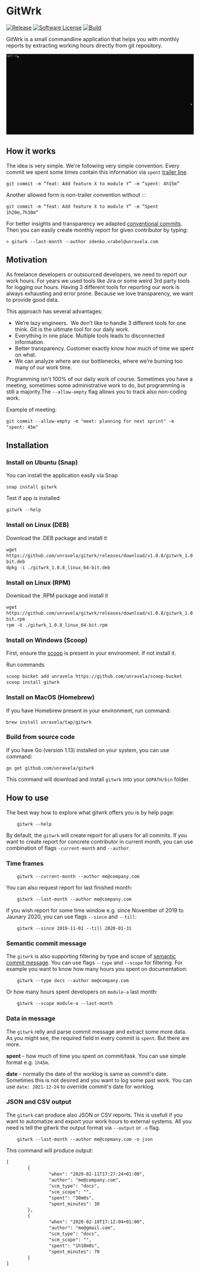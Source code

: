 # GitWrk
[![Release](https://img.shields.io/github/release/unravela/gitwrk.svg?style=flat-square)](https://github.com/goreleaser/goreleaser/releases/latest)
[![Software License](https://img.shields.io/github/license/unravela/gitwrk?style=flat-square)](/LICENSE.md)
[![Build](https://img.shields.io/github/workflow/status/unravela/gitwrk/build/master?style=flat-square)](/actions?query=workflow%3Abuild)

GitWrk is a small commandline application that helps you with monthly reports by extracting working hours directly from git repository.

![](assets/gitwrk.gif)

## How it works

The idea is very simple. We're following very simple convention. Every commit we spent some times contain this information
via `spent` [trailer line](https://git-scm.com/docs/git-interpret-trailers).

```
git commit -m “feat: Add feature X to module Y” -m “spent: 4h15m” 
```

Another allowed form is non-trailer convention without `:`:

```
git commit -m “feat: Add feature X to module Y” -m “Spent 1h20m,7h30m” 
```

For better insights and transparency we adapted [conventional commits](https://www.conventionalcommits.org/en/v1.0.0/).
Then you can easily create monthly report for given contributor by typing:

```
> gitwrk --last-month --author zdenko.vrabel@unravela.com
```

## Motivation

As freelance developers or outsourced developers, we need to report our work hours. For years we used tools like Jira or some weird 3rd party tools for logging our hours. Having 3 different tools for reporting our work is always exhausting and error prone. Because we love transparency, we want to provide good data.

This approach has several advantages: 
- We’re lazy engineers.  We don’t like to handle 3 different tools for one think. Git is the ultimate tool for our daily work. 
- Everything in one place. Multiple tools leads to disconnected information. 
- Better transparency. Customer exactly know how much of time we spent on what.
- We can analyze where are our bottlenecks, where we’re burning too many of our work time.

Programming isn't 100% of our daily work of course. Sometimes you have a meeting, sometimes some administrative work to do, but programming is still a majority.The `--allow-empty` flag allows you to track also non-coding work. 

Example of meeting:
```
git commit --allow-empty -m "meet: planning for next sprint" -m "spent: 45m"
```

## Installation

### Install on Ubuntu (Snap)

You can install the application easily via Snap

```
snap install gitwrk
```

Test if app is installed

```
gitwrk --help
```

### Install on Linux (DEB)
Download the .DEB package and install it

```
wget https://github.com/unravela/gitwrk/releases/download/v1.0.8/gitwrk_1.0.8_linux_64-bit.deb
dpkg -i ./gitwrk_1.0.8_linux_64-bit.deb
```

### Install on Linux (RPM)
Download the .RPM package and install it

```
wget https://github.com/unravela/gitwrk/releases/download/v1.0.8/gitwrk_1.0.8_linux_64-bit.rpm
rpm -U ./gitwrk_1.0.8_linux_64-bit.rpm
```


### Install on Windows (Scoop)

First, ensure the [scoop](https://scoop.sh/) is present in your environment. If not install it.

Run commands
```
scoop bucket add unravela https://github.com/unravela/scoop-bucket
scoop install gitwrk
```

### Install on MacOS (Homebrew)

If you have Homebrew present in your environment, run command:
```
brew install unravela/tap/gitwrk
```

### Build from source code

If you have Go (version 1.13) installed on your system, you can use command:
```
go get github.com/unravela/gitwrk
```

This command will download and install `gitwrk` into your `GOPATH/bin` folder.

## How to use

The best way how to explore what gitwrk offers you is by help page:

```
    gitwrk --help
```

By default, the `gitwrk` will create report for all users for all commits. If you want to create report for concrete contributor in current month, you can use combination of flags `-current-month` and `--author`.

### Time frames

```
    gitwrk --current-month --author me@company.com
```

You can also request report for last finished month:

```
    gitwrk --last-month --author me@company.com
```

If you wish report for some time window e.g. since November of 2019 to Jaunary 2020, you can use flags `--since` and `--till`:

```
    gitwrk --since 2019-11-01 --till 2020-01-31
```

### Semantic commit message

The `gitwrk` is also supporting filtering by type and scope of [semantic commit message](https://gist.github.com/joshbuchea/6f47e86d2510bce28f8e7f42ae84c716). You can use flags `--type` and `--scope` for filtering. For example you want to know how many hours you spent on documentation:

```
    gitwrk --type docs --author me@company.com
```

Or how many hours spent developers on `module-a` last month:

```
    gitwrk --scope module-a --last-month
```

### Data in message

The `gitwrk` relly and parse commit message and extract some more data.
As you might see, the required field in every commit is `spent`. But there are
more.

**spent** - how much of time you spent on commit/task. You can use simple
format e.g. `1h45m`.

**date** - normally the date of the worklog is same as commit's date. Sometimes
this is not desired and you want to log some past work. You can use
`date: 2021-12-24` to override commit's date for worklog.

### JSON and CSV output

The `gitwrk` can produce also JSON or CSV reports. This is usefull if you want to automatize and export your work hours to external systems. All you need is tell the gitwrk the output format via `--output` or `-o` flag.

```
    gitwrk --last-month --author me@copmany.com -o json
```

This command will produce output:
```
[
        {
                "when": "2020-02-11T17:27:24+01:00",
                "author": "me@company.com",
                "scm_type": "docs",
                "scm_scope": "",
                "spent": "30m0s",
                "spent_minutes": 30
        },
        {
                "when": "2020-02-10T17:12:04+01:00",
                "author": "me@gmail.com",
                "scm_type": "docs",
                "scm_scope": "",
                "spent": "1h10m0s",
                "spent_minutes": 70
        }
]
```
